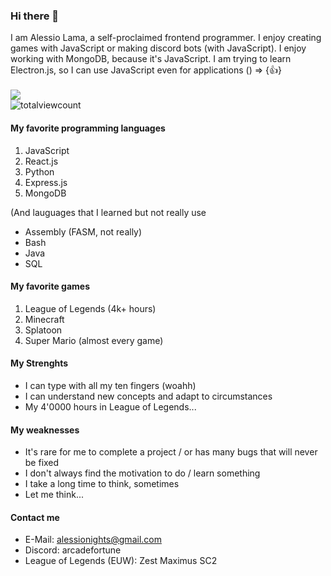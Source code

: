 ### Hi there 👋
I am Alessio Lama, a self-proclaimed frontend programmer. I enjoy creating games with JavaScript or making discord bots (with JavaScript). I enjoy working with MongoDB, because it's JavaScript.
I am trying to learn Electron.js, so I can use JavaScript even for applications () => {👍}
  <br/>
  <br/>
  <img src="http://34.38.51.8/viewcount?"/> 
  <br/>
  <img src="http://34.38.51.8/totalviewcount?" alt="totalviewcount" loading="eager" style="display: flex; justify-content: center;"/> 
#### My favorite programming languages
1. JavaScript
2. React.js
3. Python
4. Express.js
5. MongoDB

(And lauguages that I learned but not really use
- Assembly (FASM, not really)
- Bash
- Java
- SQL


#### My favorite games
1. League of Legends (4k+ hours)
2. Minecraft
3. Splatoon
4. Super Mario (almost every game)


#### My Strenghts
- I can type with all my ten fingers (woahh)
- I can understand new concepts and adapt to circumstances
- My 4'0000 hours in League of Legends...

#### My weaknesses
- It's rare for me to complete a project / or has many bugs that will never be fixed
- I don't always find the motivation to do / learn something
- I take a long time to think, sometimes
- Let me think... 

#### Contact me
- E-Mail: alessionights@gmail.com
- Discord: arcadefortune
- League of Legends (EUW): Zest Maximus SC2

<!--
**ArcadeFortune/ArcadeFortune** is a ✨ _special_ ✨ repository because its `README.md` (this file) appears on your GitHub profile.

Here are some ideas to get you started:

- 🔭 I’m currently working on ...
- 🌱 I’m currently learning ...
- 👯 I’m looking to collaborate on ...
- 🤔 I’m looking for help with ...
- 💬 Ask me about ...
- 📫 How to reach me: ...
- 😄 Pronouns: ...
- ⚡ Fun fact: ...
-->
